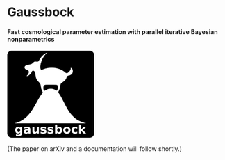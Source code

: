 # Gaussbock

#### Fast cosmological parameter estimation with parallel iterative Bayesian nonparametrics

<img src="/logo.png" alt="logo" width="200px"/>

 (The paper on arXiv and a documentation will follow shortly.)
